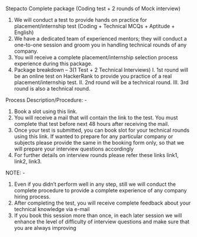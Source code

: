 Stepacto Complete package (Coding test + 2 rounds of Mock interview)
1.	We will conduct a test to provide hands on practice for placement/internship test (Coding + Technical MCQs + Aptitude + English) 
2.	We have a dedicated team of experienced mentors; they will conduct a one-to-one session and groom you in handling technical rounds of any company.
3.	You will receive a complete placement/internship selection process experience during this package.
4.	Package breakdown – 3(1 Test + 2 Technical Interviews)
I.	1st round will be an online test on HackerRank to provide you practice of a real placement/internship test.
II.	2nd round will be a technical round.
III.	3rd round is also a technical round.

Process Description/Procedure: -
1.	Book a slot using this link. 
2.	You will receive a mail that will contain the link to the test. You must complete that test before next 48 hours after receiving the mail.
3.	Once your test is submitted, you can book slot for your technical rounds using this link. If wanted to prepare for any particular company or subjects please provide the same in the booking form only, so that we will prepare your interview questions accordingly
4.	For further details on interview rounds please refer these links link1, link2, link3.

NOTE: -
1.	Even if you didn’t perform well in any step, still we will conduct the complete procedure to provide a complete experience of any company hiring process.
2.	After completing the test, you will receive complete feedback about your technical knowledge via e-mail
5.	If you book this session more than once, in each later session we will enhance the level of difficulty of interview questions and make sure that you are always improving

